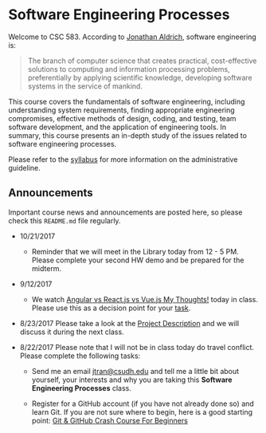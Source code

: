 # Software Engineering Processes

Welcome to CSC 583.  According to [Jonathan Aldrich](https://www.cs.cmu.edu/~aldrich/courses/413/), software engineering is:

> The branch of computer science that creates practical, cost-effective solutions to computing and information processing problems, preferentially by applying scientific knowledge, developing software systems in the service of mankind.  

This course covers the fundamentals of software engineering, including understanding system requirements, finding appropriate engineering compromises, effective methods of design, coding, and testing, team software development, and the application of engineering tools.  In summary, this course presents an in-depth study of the issues related to software engineering processes.   

Please refer to the [syllabus](SYLLABUS.md) for more information on the administrative guideline.

## Announcements

Important course news and announcements are posted here, so please check this `README.md` file regularly.

- 10/21/2017
  - Reminder that we will meet in the Library today from 12 - 5 PM.  Please complete your second HW demo and be prepared for the midterm.

- 9/12/2017
  - We watch [Angular vs React.js vs Vue.js My Thoughts!](https://www.youtube.com/watch?v=I7KA7YPW_1Q) today in class.  Please use this as a decision point for your [task](https://github.com/csudh/toro-net/issues/1#issuecomment-329060040).


- 8/23/2017 Please take a look at the [Project Description](Project.md) and we will discuss it during the next class.

- 8/22/2017 Please note that I will not be in class today do travel conflict.  Please complete the following tasks:

    - Send me an email jtran@csudh.edu and tell me a little bit about yourself, your interests and why you are taking this **Software Engineering Processes** class.

    - Register for a GitHub account (if you have not already done so) and learn Git.  If you are not sure where to begin, here is a good starting point: [Git & GitHub Crash Course For Beginners](https://youtu.be/SWYqp7iY_Tc)

